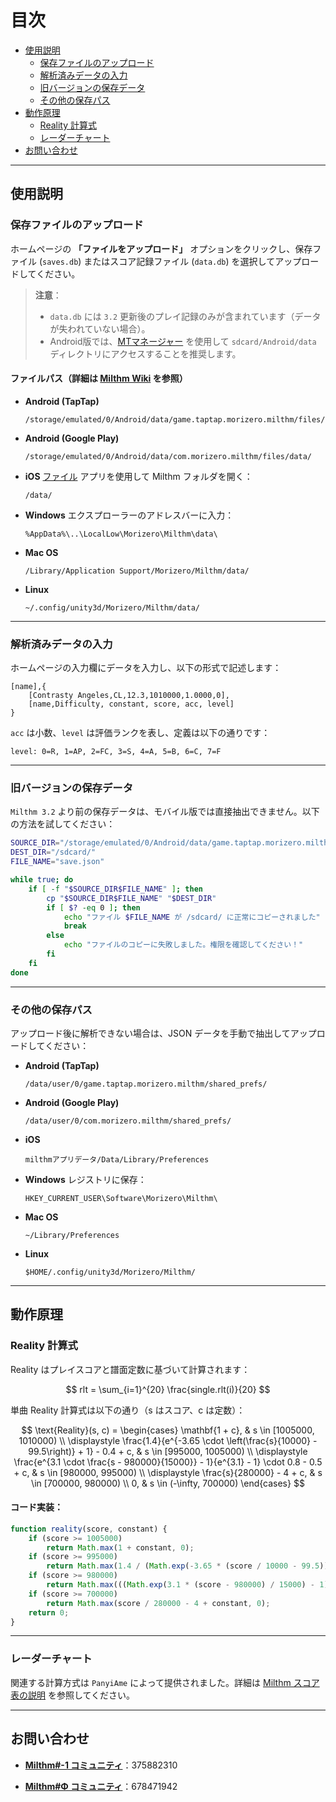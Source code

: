 
# 目次

- [使用説明](#使用説明)
  - [保存ファイルのアップロード](#保存ファイルのアップロード)
  - [解析済みデータの入力](#解析済みデータの入力)
  - [旧バージョンの保存データ](#旧バージョンの保存データ)
  - [その他の保存パス](#その他の保存パス)
- [動作原理](#動作原理)
  - [Reality 計算式](#reality-計算式)
  - [レーダーチャート](#レーダーチャート)
- [お問い合わせ](#お問い合わせ)

---

## 使用説明

### 保存ファイルのアップロード

ホームページの **「ファイルをアップロード」** オプションをクリックし、保存ファイル (`saves.db`) またはスコア記録ファイル (`data.db`) を選択してアップロードしてください。

> **注意**：
> - `data.db` には `3.2` 更新後のプレイ記録のみが含まれています（データが失われていない場合）。
> - Android版では、[MTマネージャー](https://mt2.cn/) を使用して `sdcard/Android/data` ディレクトリにアクセスすることを推奨します。

#### **ファイルパス（詳細は [Milthm Wiki](https://milthm.fandom.com/wiki/Data_File) を参照）**

- **Android (TapTap)**
  ```text
  /storage/emulated/0/Android/data/game.taptap.morizero.milthm/files/data/
  ```
- **Android (Google Play)**
  ```text
  /storage/emulated/0/Android/data/com.morizero.milthm/files/data/
  ```
- **iOS**
  [ファイル](https://support.apple.com/ja-jp/102570) アプリを使用して Milthm フォルダを開く：
  ```text
  /data/
  ```
- **Windows**
  エクスプローラーのアドレスバーに入力：
  ```text
  %AppData%\..\LocalLow\Morizero\Milthm\data\
  ```
- **Mac OS**
  ```text
  /Library/Application Support/Morizero/Milthm/data/
  ```
- **Linux**
  ```text
  ~/.config/unity3d/Morizero/Milthm/data/
  ```

---

### 解析済みデータの入力

ホームページの入力欄にデータを入力し、以下の形式で記述します：

```text
[name],{
    [Contrasty Angeles,CL,12.3,1010000,1.0000,0],
    [name,Difficulty, constant, score, acc, level]
}
```

`acc` は小数、`level` は評価ランクを表し、定義は以下の通りです：

```text
level: 0=R, 1=AP, 2=FC, 3=S, 4=A, 5=B, 6=C, 7=F
```

---

### 旧バージョンの保存データ

`Milthm 3.2` より前の保存データは、モバイル版では直接抽出できません。以下の方法を試してください：

```sh
SOURCE_DIR="/storage/emulated/0/Android/data/game.taptap.morizero.milthm/files/"
DEST_DIR="/sdcard/"
FILE_NAME="save.json"

while true; do
    if [ -f "$SOURCE_DIR$FILE_NAME" ]; then
        cp "$SOURCE_DIR$FILE_NAME" "$DEST_DIR"
        if [ $? -eq 0 ]; then
            echo "ファイル $FILE_NAME が /sdcard/ に正常にコピーされました"
            break
        else
            echo "ファイルのコピーに失敗しました。権限を確認してください！"
        fi
    fi
done
```

---

### その他の保存パス

アップロード後に解析できない場合は、JSON データを手動で抽出してアップロードしてください：

- **Android (TapTap)**
  ```text
  /data/user/0/game.taptap.morizero.milthm/shared_prefs/
  ```
- **Android (Google Play)**
  ```text
  /data/user/0/com.morizero.milthm/shared_prefs/
  ```
- **iOS**
  ```text
  milthmアプリデータ/Data/Library/Preferences
  ```
- **Windows**
  レジストリに保存：
  ```text
  HKEY_CURRENT_USER\Software\Morizero\Milthm\
  ```
- **Mac OS**
  ```text
  ~/Library/Preferences
  ```
- **Linux**
  ```text
  $HOME/.config/unity3d/Morizero/Milthm/
  ```

---

## 動作原理

### Reality 計算式

Reality はプレイスコアと譜面定数に基づいて計算されます：

$$
rlt = \sum_{i=1}^{20} \frac{single.rlt(i)}{20}
$$

単曲 Reality 計算式は以下の通り（s はスコア、c は定数）：

$$
\text{Reality}(s, c) =
\begin{cases} 
\mathbf{1 + c}, & s \in [1005000, 1010000) \\
\displaystyle \frac{1.4}{e^{-3.65 \cdot \left(\frac{s}{10000} - 99.5\right)} + 1} - 0.4 + c, 
& s \in [995000, 1005000) \\
\displaystyle \frac{e^{3.1 \cdot \frac{s - 980000}{15000}} - 1}{e^{3.1} - 1} \cdot 0.8 - 0.5 + c, 
& s \in [980000, 995000) \\
\displaystyle \frac{s}{280000} - 4 + c, & s \in [700000, 980000) \\
0, & s \in (-\infty, 700000)
\end{cases}
$$

#### コード実装：
```js
function reality(score, constant) {
    if (score >= 1005000)
        return Math.max(1 + constant, 0);
    if (score >= 995000) 
        return Math.max(1.4 / (Math.exp(-3.65 * (score / 10000 - 99.5)) + 1) - 0.4 + constant, 0);
    if (score >= 980000) 
        return Math.max(((Math.exp(3.1 * (score - 980000) / 15000) - 1) / (Math.exp(3.1) - 1)) * 0.8 - 0.5 + constant, 0);
    if (score >= 700000) 
        return Math.max(score / 280000 - 4 + constant, 0);
    return 0;
}
```

---

### レーダーチャート

関連する計算方式は `PanyiAme` によって提供されました。詳細は [Milthm スコア表の説明](https://wwp.lanzoup.com/iZ59A2j8nbpe) を参照してください。

---

## お問い合わせ

- **[Milthm#-1 コミュニティ](https://qm.qq.com/q/Utb6sNDvki)**：375882310

- **[Milthm#Φ コミュニティ](https://qm.qq.com/q/fIErsKKz3a)**：678471942

